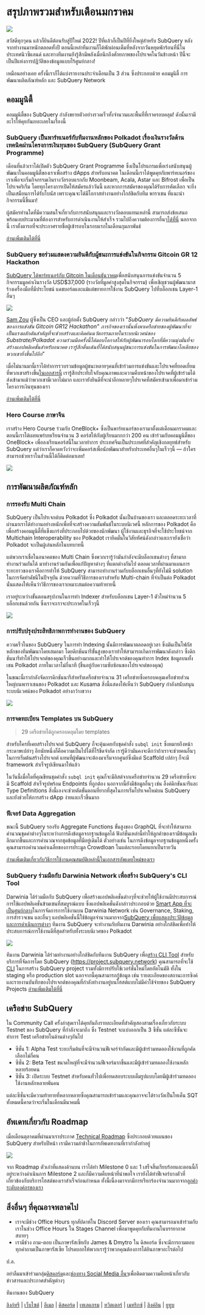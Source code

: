 # สรุปภาพรวมสำหรับเดือนมกราคม

![](https://miro.medium.com/max/1400/1*2IMAaY-YYyAdl7YfZqHTAg.png)

สวัสดีทุกๆคน แล้วก็ยินดีต้อนรับสู่ปีใหม่ 2022! ปีที่แล้วก็เป็นปีที่ยิ่งใหญ่สำหรับ SubQuery หลังจากทำงานมาหนักตลอดทั้งปี ตอนนี้เหล่าทีมงานก็ได้พักผ่อนเต็มที่หลังจากวันหยุดพักร้อนที่นี่ในประเทศนิวซีแลนด์ และทางทีมงานยังรู้สึกมีพลังเมื่อนึกถึงศักยภาพของโปรเจคในวันข้างหน้า ปีนี้จะเป็นปีแห่งการปฏิวัติของข้อมูลแบบไร้ศูนย์กลาง!

เหมือนอย่างเคย ครั้งนี้เราก็ได้แบ่งรายงานประจำเดือนเป็น 3 ส่วน ซึ่งประกอบด้วย คอมมูนิตี้ การพัฒนาผลิตภัณฑ์หลัก และ SubQuery Network

## คอมมูนิตี้

คอมมูนิตี้ของ SubQuery กำลังขยายตัวอย่างรวดเร็วทั้งจำนวนและพื้นที่ที่เราครอบคลุม! ดังนั้นเรามีอะไรให้คุยกันเยอะเลยในเรื่องนี้

### SubQuery เป็นพาร์ทเนอร์กับทีมงานหลักของ Polkadot เรื่องเงินรางวัลด้านเทคนิคผ่านโครงการเงินทุนของ SubQuery (SubQuery Grant Programme)

เดือนที่แล้วเราได้เปิดตัว SubQuery Grant Programme ซึ่งเป็นโปรแกรมเพื่อเร่งสนับสนุนผู้พัฒนาในคอมมูนิตี้ของเราเพื่อสร้าง dApps สำหรับอนาคต ในเดือนนี้เราได้พูดคุยกับพาร์ทเนอร์ของเราเพื่อจะเริ่มกิจกรรมเงินรางวัลรอบแรกกับ Moonbeam, Acala, Astar และ Bifrost เพื่อเป็นโปรเจคริเริ่ม โดยทุกโครงการเปิดให้สมัครแล้ววันนี้ และหากการสมัครของคุณได้รับการคัดเลือก จะยิ่งเป็นเสมือนการได้รับโบนัส เพราะคุณจะได้มีโอกาสทำงานอย่างใกล้ชิดกับทีม พาราเชน ที่แนะนำกิจกรรมนี้ขึ้นมา!

ผู้สมัครท่านใดที่มีความสนใจเกี่ยวกับการสนับสนุนและรางวัลตอบแทนเหล่านี้ สามารถส่งข้อเสนอพร้อมงบประมาณที่ต้องการสำหรับการดำเนินงานให้สำเร็จ รวมไปถึงความต้องการอื่นๆ[ได้ที่นี่](https://docs.google.com/forms/d/e/1FAIpQLSfmMazkebKwNTWThBkVGaxf2Bg8s4aWZ0ZhwiMCtc9kv4sJHQ/viewform) นอกจากนี้ เราตั้งตารอที่จะประกาศรายชื่อผู้เข้ารอบในรอบแรกในเดือนกุมภาพันธ์

[อ่านเพิ่มเติมได้ที่นี่](https://subquery.medium.com/subquery-partners-with-leading-polkadot-teams-on-technical-bounties-via-the-subquery-grants-d40453788435)

### SubQuery ขอร่วมแสดงความยินดีกับผู้ชนะการแข่งขันในกิจกรรม Gitcoin GR 12 Hackathon

[SubQuery ได้พาร์ทเนอร์กับ Gitcoin ในเดือนธันวาคม](https://subquery.medium.com/subquery-announces-gitcoin-hackathon-16c9d18753a)เพื่อสนับสนุนการแข่งขันจำนวน 5 กิจกรรมมูลค่าเงินรางวัล USD$37,000 (รางวัลที่มูลค่าสูงสุดในกิจกรรม) เพื่อเชิญชวนผู้พัฒนามาสร้างเครื่องมือที่มีประโยชน์ แดชบอร์ดและแม้แต่ขยายการใช้งาน SubQuery ไปที่บล็อกเชน Layer-1 อื่นๆ

![](https://miro.medium.com/max/1400/1*BUq3ah1ULNnvLjqxv_vzlQ.png)

[Sam Zou](https://twitter.com/zoujialiu) ผู้ซึ่งเป็น CEO และผู้ก่อตั้ง SubQuery กล่าวว่า "_SubQuery มีความยินดีกับผลลัพธ์ของการแข่งขัน Gitcoin GR12 Hackathon" ภารกิจของเรานั้นพึ่งพาเครือข่ายของผู้พัฒนาที่จะเป็นแรงผลักดันสำคัญที่จะช่วยสร้างและคิดค้นนวัตกรรมภายในระบบนิเวศน์ของ Substrate/Polkadot ความร่วมมือครั้งนี้ได้มอบโอกาสให้กับผู้พัฒนารอบโลกที่มีความมุ่งมั่นที่จะสร้างแอปพลิเคชั่นสำหรับอนาคต เรารู้สึกตื่นเต้นที่ได้สนับสนุนผู้ชนะการแข่งขันในการพัฒนาไอเดียของพวกเขายิ่งขึ้นไปอีก_"

เมื่อไม่นานมานี้เราได้ทำการรวบรวมข้อมูลผู้ชนะหลายๆคนที่เข้าร่วมการแข่งขันและโปรเจคที่ยอดเยี่ยมที่พวกเขาสร้างขึ้น[ในเอกสารนี้](https://subquery.medium.com/subquery-celebrates-winners-of-gitcoin-gr-12-hackathon-7486afaeab29) เรารู้สึกประทับใจกับคุณภาพและความคืบหน้าของโปรเจคที่ผู้เข้าร่วมได้ส่งเข้ามาแม้ว่าพวกเขามีเวลาไม่มาก และเรายังยินดีที่จะนำอีกหลายๆโปรเจคที่สมัครเข้ามาเพื่อมาเข้าร่วมโครงการเงินทุนของเรา

[อ่านเพิ่มเติมได้ที่นี่](https://subquery.medium.com/subquery-celebrates-winners-of-gitcoin-gr-12-hackathon-7486afaeab29)

### Hero Course ภาษาจีน

เราสร้าง Hero Course ร่วมกับ OneBlock+ ซึ่งเป็นพาร์ทเนอร์ของเรามาตั้งแต่เดือนมกราคมและตอนนี้เราได้เผยแพร่บทเรียนจำนวน 3 คอร์สให้กับผู้เรียนมากกว่า 200 คน เข้าร่วมกับคอมมูนิตี้ของ OneBlock+ เพื่อลงเรียนคอร์สนี้ในเวลาทำการ ประเทศจีนเป็นประเทศที่สำคัญเชิงกลยุทธ์สำหรับ SubQuery แต่ว่าเราก็คาดหวังว่าจะเพิ่มคอร์สเพื่อนักพัฒนาสำหรับประเทศอื่นๆในเร็วๆนี้ — ถ้าใครสามารถช่วยเราในส่วนนี้ได้ก็ติดต่อมาเลย!

![](https://miro.medium.com/max/1400/1*_8N000hX1WBM79ZbFyhvYQ.png)

## การพัฒนาผลิตภัณฑ์หลัก

### การรองรับ Multi Chain

SubQuery เป็นโปรเจกต์บน Polkadot ซึ่ง Polkadot นั้นเป็นบ้านของเรา และตลอดระยะเวลาที่ผ่านมาเราได้ทำงานอย่างหนักเพื่อที่จะสร้างความสัมพันธ์ในระบบนิเวศนี้ หลักการของ Polkadot คือเพื่อสร้างคอมมูนิตี้ที่แข็งแกร่งที่ประกอบไปด้วยของนักพัฒนา ผู้ใช้งานและธุรกิจที่จะใช้ประโยชน์จาก Multichain Interoperability ของ Polkadot เรายึดมั่นในวิสัยทัศน์ดังกล่าวและเรายังเชื่อว่า Polkadot จะเป็นผู้เล่นหลักในบทบาทนี้

แต่พวกเราเชื่อในอนาคตของ Multi Chain ซึ่งพวกเรารู้ว่ามันกำลังจะมีบล็อกเชนต่างๆ ที่สามาถทำงานร่วมกันได้ มาทำงานร่วมกันเพื่อแก้ปัญหาต่างๆ ที่แตกต่างกันไป ตลอดเวลาที่ผ่านมาแผนการระยะยาวของเราคือการทำให้ SubQuery สามารถทำงานร่วมกับบล็อกเชนอื่นๆที่ยังไม่มี solution ในการจัดทำดัชนีในปัจจุบัน ด้วยความที่วิธีการของเราสำหรับ Multi-chain ที่จำเป็นต่อ Polkadot นั่นแสดงให้เห็นว่าวิธีการของเราเหมาะสมต่อความท้าทายนี้

เราอยู่ระหว่างขั้นตอนสรุปงานในการทำ Indexer สำหรับบล็อกเชน Layer-1 ตัวใหม่จำนวน 5 บล็อกเชนด้วยกัน ซึ่งเราจะเราจะประกาศในเร็วๆนี้

![](https://miro.medium.com/max/1400/1*jD1n5MSjeatjiaF5hY-Wjg.png)

### การปรับปรุงประสิทธิภาพการทำงานของ SubQuery

ความเร็วในของ SubQuery ในการทำ Indexing นั้นมีการพัฒนาตลอดอยู่เวลา ซึ่งมันเป็นโฟกัสหลักของทีมพัฒนาโดยเสมอมา โดยดิกชันนารีขั้นสูงของเราทำให้สามารถเกิดการพัฒนาดังกล่าว ซึ่งดิกชันนารีทำให้โปรเจกต์ของคุณเร็วขึ้นอย่างมากและทำให้โปรเจกต์ของคุณทำการ Index ข้อมูลบนทั้งเชน Polkadot ภายในเวลาไม่กี่นาที (ขึ้นอยู่กับความซับซ้อนของโปรเจกต์ของคุณ)

ในขณะนี้เรากำลังจัดการดิกชันนารีสำหรับเครือข่ายจำนวน 31 เครือข่ายซึ่งครอบคลุมเครือข่ายส่วนใหญ่บนพาราเชนของ Polkadot และ Kusama สิ่งนี้แสดงให้เห็นว่า SubQuery กำลังสนับสนุนระบบนิเวศน์ของ Polkadot อย่างกว้างขวาง

![](https://miro.medium.com/max/1400/1*WeMY5WnWZ_jvllxidhycUA.png)

### การจดทะเบียน Templates บน SubQuery

> 29 เครือข่ายได้ถูกครอบคลุมโดย templates

สำหรับใครที่เคยสร้างโปรเจกต์ SubQuery ก็จะคุ้นเคยกับชุดคำสั่ง `subql init` ซึ่งหมายถึงหน้ากระดาษเปล่าๆ อีกนัยหนึ่งก็คือความเป็นไปได้ที่ไร้ขีดจำกัด เรารู้ดีว่ามันคงจะดีกว่าถ้าเราจะช่วยคนอื่นๆในการเริ่มต้นสร้างโปรเจกต์ แทนที่ผู้พัฒนาจะต้องมาเริ่มจากศูนย์ซึ่งมีแต่ Scaffold เปล่าๆ ก็จะมี framework สำเร็จรูปเขียนมาให้แล้ว

ในวันนี้เมื่อใดที่คุณขียนชุดคำสั่ง `subql init` คุณก็จะมีลิสต์จากเครือข่ายจำนวน 29 เครือข่ายซึ่งจะมี Scaffold สำเร็จรูปพร้อม Endpoints ที่ถูกต้อง นอกจากนี้ยังมีข้อมูลอื่นๆ เช่น ลิ้งค์ดิกชันนารีและ Type Definitions สิ่งนี้เองจะช่วยตัดขั้นตอนที่ยากที่สุดในการเริ่มโปรเจคใหม่บน SubQuery และยังช่วยให้การสร้าง dApp ง่ายและเร็วขึ้นมาก

### ฟีเจอร์ Data Aggregation

ขณะนี้ SubQuery รองรับ Aggregate Functions ขั้นสูงของ GraphQL ที่จะทำให้สามารถคำนวณชุดค่าต่างๆในระหว่างการดึงข้อมูลจากฐานข้อมูลได้ ฟังก์ชั่นเหล่านี้ทำให้ลูกค้าของเรามีข้อมูลเชิงลึกมากขึ้นและการคำนวณจากชุดข้อมูลที่มีอยู่เดิมได้ ตัวอย่างเช่น ในการดึงข้อมูลจากฐานข้อมูลหนึ่งครั้ง คุณสามารถคำนวณค่าเฉลี่ยของการประมูล Crowdloan ในแต่ละรอบโดยแยกเป็นรายวัน

[อ่านเพิ่มเติมเกี่ยวกับวิธีการใช้งานคุณสมบัติเหล่านี้ในเอกสารอัพเดทใหม่ของเรา](https://doc.subquery.network/query/aggregate/)

### SubQuery ร่วมมือกับ Darwinia Network เพื่อสร้าง SubQuery's CLI Tool

Darwinia ได้ร่วมมือกับ SubQuery เพื่อสร้างแอปพลิเคชั่นต่างๆที่จะช่วยให้ผู้ใช้งานมีประสบการณ์การใช้แอปพลิเคชั่นข้ามเชนที่สมบูรณ์แบบ ซึ่งแอปพลิเคชั่นดังกล่าวประกอบด้วย [Smart App ที่จะเป็นศูนย์กลาง](https://apps.darwinia.network/)ในการจัดการการใช้งานบน Darwinia Network  เช่น Governance, Staking, การสำรวจเชน และอื่นๆ แอปพลิเคชั่นนี้ใช้ข้อมูลจำนวนมากจาก[SubQuery เพื่อแสดงประวัติข้อมูลและการดำเนินการต่างๆ](https://explorer.subquery.network/subquery/darwinia-network/smart-app-crab) ทีมงาน SubQuery จะทำงานกับทีมงาน Darwinia อย่างใกล้ชิดเพื่อทำให้ประสบการณ์การใช้งานดีที่สุดสำหรับทั้งระบบนิเวศของ Polkadot

![](https://miro.medium.com/max/1200/1*bL2Csj9qyamD7txAheCTIg.gif)

ทีมงาน Darwinia ได้ร่วมทำงานอย่างใกล้ชิดกับทีมงาน SubQuery เพื่อ[สร้าง CLI Tool](https://github.com/fewensa/subquery-cli) สำหรับบริการที่จัดการโดย SubQuery (https://project.subquery.network) คุณสามารถที่จะใช้ [CLI](https://github.com/fewensa/subquery-cli) ในการสร้าง SubQuery project รวมทั้งมีการปรับใช้เวอร์ชั่นใหม่โดยอัตโนมัติ ทั้งใน staging หรือ production slot นอกจากนี้คุณสามารถกู้ข้อมูล เช่น รายละเอียดของสถานะการซิงค์ และรายงานบันทึกของโปรเจกต์ของคุณที่กำลังทำงานอยู่บนโฮสต์แบบไม่มีค่าใช้จ่ายของ SubQuery Projects [อ่านเพิ่มเติมได้ที่นี่](https://subquery.medium.com/subquery-partners-with-darwinia-network-to-build-subquerys-cli-tool-903dc4c9ef66)

## เครือข่าย SubQuery

ใน Community Call ครั้งล่าสุดเราได้คุยกันถึงรายละเอียดที่สำคัญสองสามเรื่องเกี่ยวกับระบบ Testnet ของ SubQuery ที่กำลังจะมาถึง ซึ่ง Testnet จะแบ่งออกเป็น 3 ซีซั่น แต่ละซีซั่นจะทำการ Test เครือข่ายในด้านต่างๆกันไป

- ซีซั่น 1: Alpha Test ระยะเริ่มต้นที่จะมีจำนวนฟีเจอร์จำกัดและมีผู้เข้าร่วมทดลองใช้งานที่ถูกคัดเลือกไม่กี่คน
- ซีซั่น 2: Beta Test ขนาดใหญ่ที่จะมีจำนวนฟีเจอร์มากขึ้นและมีผู้เข้าร่วมทดลองใช้งานหลักหลายร้อยคน
- ซีซั่น 3: เปิดระบบ Testnet สำหรับคนทั่วไปเพื่อทดสอบระบบเต็มรูปแบบโดยมีผู้เข้าร่วมทดลองใช้งานหลักหลายพันคน

แต่ละซีซั่นจะมีความท้าทายที่หลากหลายซึ่งคุณสามารถเข้าร่วมและคุณอาจจะได้รางวัลเป็นโทเค็น SQT ทั้งหมดนี้คาดว่าจะเริ่มในเดือนมีนาคมนี้

## อัพเดทเกี่ยวกับ Roadmap

เมื่อเดือนตุลาคมที่ผ่านมาเราประกาศ [Technical Roadmap](https://blog.subquery.network/blogs/20211029-roadmap-october.html) ซึ่งประกอบด้วยแผนของ SubQuery สำหรับปีหน้า เรามีความล่าช้าในการอัพเดทงานที่เรากำลังทำอยู่

![](https://miro.medium.com/max/1400/1*2a3SGrW-OG5pbw67jsavvw.jpeg)

จาก Roadmap ตัวเก่าที่แสดงด้านบน เราได้ทำ Milestone 0 และ 1 เสร็จสิ้นเรียบร้อยและตอนนี้ก็อยู่ระหว่างดำเนินการ Milestone 2 และก็มีความคืบหน้าที่น่าพอใจ เรายังได้ทำฟีเจอร์บางตัวที่เกี่ยวข้องกับบริการโฮสต์ของเราสำเร็จก่อนกำหนด ทั้งนี้เนื่องมาจากมีการเรียกร้องจำนวนมากจาก[ลูกค้าระดับองค์กรของเรา](https://blog.subquery.network/blogs/20211228-enterprise-hosted.html)

## สิ่งอื่นๆ ที่คุณอาจพลาดไป

- เราจะมีช่วง Office Hours ทุกสัปดาห์ใน Discord Server ของเรา คุณสามารถมาเข้าร่วมกับเราในช่วง Office Hours ใน Stages Channel เพื่อมาพูดคุยกับทีมงานในบรรยากาศสบายๆ
- เรามีช่วง ถาม-ตอบ เป็นภาษารัสเซียกับ James & Dmytro ใน ดิสคอร์ด ซึ่งจะมีการถามตอบทุกคำถามเป็นภาษารัสเซีย โปรดบอกให้พวกเรารู้ว่าพวกคุณต้องการได้ยินภาษาอะไรต่อไป

ป.ล.

อย่าลืมมาเข้าร่วมกลุ่ม[ดิสคอร์ด](https://discord.com/invite/subquery)และ[ช่องทาง Social Media อื่นๆ](https://linktr.ee/subquerynetwork)เพื่อติดตามความคืบหน้าเกี่ยวกับข่าวสารและประกาศสำคัญต่างๆ

ทีมงานของ SubQuery

[ลิงก์ทรี](https://linktr.ee/subquerynetwork) | [เว็บไซต์](https://subquery.network/) | [อีเมล](hello@subquery.network) | [ดิสคอร์ด](https://discord.com/invite/78zg8aBSMG) | [เทเลแกรม](https://t.me/subquerynetwork) | [ทวิตเตอร์](https://twitter.com/subquerynetwork) | [เมทริกซ์](https://matrix.to/#/#subquery:matrix.org) | [ลิงค์อิน](https://www.linkedin.com/company/subquery) | [ยูทูบ](https://www.youtube.com/channel/UCi1a6NUUjegcLHDFLr7CqLw)
